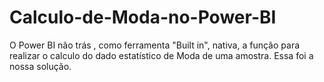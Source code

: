 # Calculo-de-Moda-no-Power-BI
O Power BI não trás , como ferramenta "Built in", nativa, a função para realizar o calculo do dado estatístico de Moda de uma amostra. Essa foi a nossa solução.
